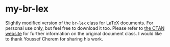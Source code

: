 # my-br-lex

Slightly modified version of the [`br-lex` class](https://www.ctan.org/pkg/br-lex) for LaTeX documents. For personal use only, but feel free to download it too. Please refer to [the CTAN website](https://www.ctan.org/pkg/br-lex) for further information on the original document class. I would like to thank Youssef Cherem for sharing his work.
